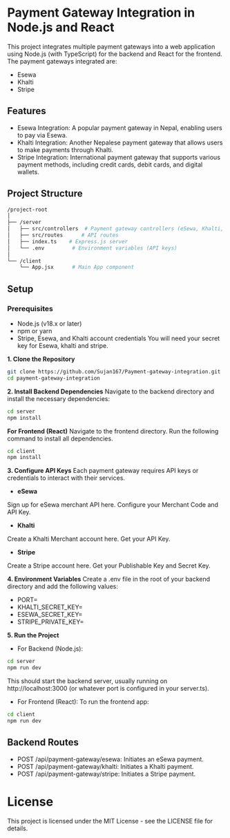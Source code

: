 # Payment Gateway Integration in Node.js and React
This project integrates multiple payment gateways into a web application using Node.js (with TypeScript) for the backend and React for the frontend. The payment gateways integrated are:

* Esewa
* Khalti
* Stripe

## Features
* Esewa Integration: A popular payment gateway in Nepal, enabling users to pay via Esewa.
* Khalti Integration: Another Nepalese payment gateway that allows users to make payments through Khalti.
* Stripe Integration: International payment gateway that supports various payment methods, including credit cards, debit cards, and digital wallets.
## Project Structure
```bash
/project-root
│
├── /server
│   ├── src/controllers  # Payment gateway controllers (eSewa, Khalti, Stripe)
│   ├── src/routes      # API routes
│   ├── index.ts    # Express.js server
│   └── .env         # Environment variables (API keys)
│
└── /client
    └── App.jsx      # Main App component
```

## Setup
### Prerequisites
- Node.js (v18.x or later)
- npm or yarn
- Stripe, Esewa, and Khalti account credentials
You will need your secret key for Esewa, khalti and stripe.

**1. Clone the Repository**
```bash
git clone https://github.com/Sujan167/Payment-gateway-integration.git
cd payment-gateway-integration
```
**2. Install Backend Dependencies**
Navigate to the backend directory and install the necessary dependencies:
```bash
cd server
npm install
```
**For Frontend (React)**
Navigate to the frontend directory.
Run the following command to install all dependencies.
```bash
cd client
npm install
```

**3. Configure API Keys**
Each payment gateway requires API keys or credentials to interact with their services.

* **eSewa**

Sign up for eSewa merchant API here.
Configure your Merchant Code and API Key.

* **Khalti**

Create a Khalti Merchant account here.
Get your API Key.

* **Stripe**

Create a Stripe account here.
Get your Publishable Key and Secret Key.


**4. Environment Variables**
Create a .env file in the root of your backend directory and add the following values:
- PORT=
- KHALTI_SECRET_KEY=
- ESEWA_SECRET_KEY=
- STRIPE_PRIVATE_KEY=

**5. Run the Project**
* For Backend (Node.js):
```bash
cd server
npm run dev
```
This should start the backend server, usually running on http://localhost:3000 (or whatever port is configured in your server.ts).

* For Frontend (React):
To run the frontend app:
```bash
cd client
npm run dev
```
## Backend Routes
* POST /api/payment-gateway/esewa: Initiates an eSewa payment.
* POST /api/payment-gateway/khalti: Initiates a Khalti payment.
* POST /api/payment-gateway/stripe: Initiates a Stripe payment.

# License
This project is licensed under the MIT License - see the LICENSE file for details.
